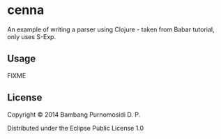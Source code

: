 # cenna

An example of writing a parser using Clojure - taken from Babar tutorial, only uses S-Exp.

## Usage

FIXME

## License

Copyright © 2014 Bambang Purnomosidi D. P.

Distributed under the Eclipse Public License 1.0
